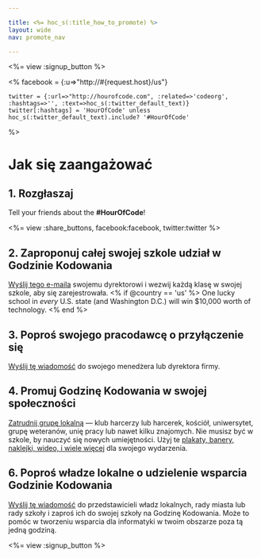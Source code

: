 ```yaml
---

title: <%= hoc_s(:title_how_to_promote) %>
layout: wide
nav: promote_nav

---
```


<%= view :signup_button %>

<%
    facebook = {:u=>"http://#{request.host}/us"}

    twitter = {:url=>"http://hourofcode.com", :related=>'codeorg', :hashtags=>'', :text=>hoc_s(:twitter_default_text)}
    twitter[:hashtags] = 'HourOfCode' unless hoc_s(:twitter_default_text).include? '#HourOfCode'
%>

# Jak się zaangażować

## 1. Rozgłaszaj

Tell your friends about the **#HourOfCode**!

<%= view :share_buttons, facebook:facebook, twitter:twitter %>

## 2. Zaproponuj całej swojej szkole udział w Godzinie Kodowania

[Wyślij tego e-maila](<%= resolve_url('/promote/resources#sample-emails') %>) swojemu dyrektorowi i wezwij każdą klasę w swojej szkole, aby się zarejestrowała. <% if @country == 'us' %> One lucky school in *every* U.S. state (and Washington D.C.) will win $10,000 worth of technology. <% end %>

## 3. Poproś swojego pracodawcę o przyłączenie się

[Wyślij tę wiadomość](<%= resolve_url('/promote/resources#sample-emails') %>) do swojego menedżera lub dyrektora firmy.

## 4. Promuj Godzinę Kodowania w swojej społeczności

[Zatrudnij grupę lokalną](<%= resolve_url('/promote/resources#sample-emails') %>) — klub harcerzy lub harcerek, kościół, uniwersytet, grupę weteranów, unię pracy lub nawet kilku znajomych. Nie musisz być w szkole, by nauczyć się nowych umiejętności. Użyj te [plakaty, banery, naklejki, wideo, i wiele więcej](<%= resolve_url('/promote/resources') %>) dla swojego wydarzenia.

## 6. Poproś władze lokalne o udzielenie wsparcia Godzinie Kodowania

[Wyślij tę wiadomość](<%= resolve_url('/promote/resources#sample-emails') %>) do przedstawicieli władz lokalnych, rady miasta lub rady szkoły i zaproś ich do swojej szkoły na Godzinę Kodowania. Może to pomóc w tworzeniu wsparcia dla informatyki w twoim obszarze poza tą jedną godziną.

<%= view :signup_button %>